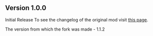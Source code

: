 ## Version 1.0.0

Initial Release
To see the changelog of the original mod visit [this page](https://thunderstore.io/c/lethal-company/p/Rattenbonkers/TVLoader/).

The version from which the fork was made - 1.1.2